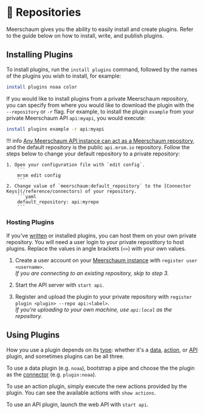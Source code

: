 # 🚀 Repositories

Meerschaum gives you the ability to easily install and create plugins. Refer to the guide below on how to install, write, and publish plugins.

## Installing Plugins

To install plugins, run the `install plugins` command, followed by the names of the plugins you wish to install, for example:
```bash
install plugins noaa color
```

If you would like to install plugins from a private Meerschaum repository, you can specify from where you would like to download the plugin with the  `--repository` or  `-r` flag.  For example, to install the plugin   `example` from your private Meerschaum API `api:myapi`, you would execute:

```bash
install plugins example -r api:myapi
```

!!! info
    [Any Meerschaum API instance can act as a Meerschaum repository](/reference/connectors/#instances-and-repositories), and the default repository is the public `api.mrsm.io` repository. Follow the steps below to change your default repository to a private repository:

    1. Open your configuration file with `edit config`.
        ```
        mrsm edit config
        ```
    2. Change value of `meerschaum:default_repository` to the [Connector Keys](/reference/connectors) of your repository.
        ```yaml
        default_repository: api:myrepo
        ```

### Hosting Plugins
If you've [written](/tutorials/plugin-development/writing-plugins/) or installed plugins, you can host them on your own private repository. You will need a user login to your private repostitory to host plugins. Replace the values in angle brackets (`<>`) with your own values.

1. Create a user account on your [Meerschaum instance](/reference/connectors/#instances-and-repositories) with `register user <username>`.  
  *If you are connecting to an existing repository, skip to step 3.*

2. Start the API server with `start api`.

3. Register and upload the plugin to your private repository with `register plugin <plugin> --repo api:<label>`.  
  *If you're uploading to your own machine, use `api:local` as the repository.*

## Using Plugins
How you use a plugin depends on its [type](types-of-plugins): whether it's a [data](types-of-plugins/#data-plugins), [action](types-of-plugins/#action-plugins), or [API](/reference/plugins/types-of-plugins/#api-plugins) plugin, and sometimes plugins can be all three.

To use a data plugin (e.g. `noaa`), bootstrap a pipe and choose the the plugin as the [connector](/reference/connectors/#connectors) (e.g. `plugin:noaa`).

To use an action plugin, simply execute the new actions provided by the plugin. You can see the available actions with `show actions`.

To use an API plugin, launch the web API with `start api`.
